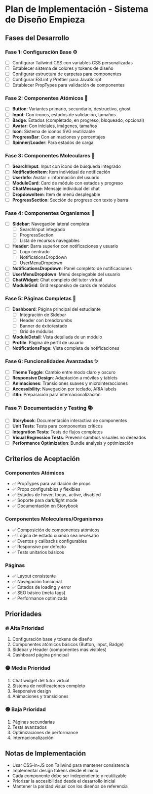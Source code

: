 # Plan de Implementación - Sistema de Diseño Empieza

## Fases del Desarrollo

### Fase 1: Configuración Base ⚙️
- [ ] Configurar Tailwind CSS con variables CSS personalizadas
- [ ] Establecer sistema de colores y tokens de diseño
- [ ] Configurar estructura de carpetas para componentes
- [ ] Configurar ESLint y Prettier para JavaScript
- [ ] Establecer PropTypes para validación de componentes

### Fase 2: Componentes Atómicos 🔬
- [ ] **Button**: Variantes primario, secundario, destructivo, ghost
- [ ] **Input**: Con iconos, estados de validación, tamaños
- [ ] **Badge**: Estados (completado, en progreso, bloqueado, opcional)
- [ ] **Avatar**: Con iniciales, imágenes, tamaños
- [ ] **Icon**: Sistema de iconos SVG reutilizable
- [ ] **ProgressBar**: Con animaciones y porcentajes
- [ ] **Spinner/Loader**: Para estados de carga

### Fase 3: Componentes Moleculares 🧪
- [ ] **SearchInput**: Input con icono de búsqueda integrado
- [ ] **NotificationItem**: Item individual de notificación
- [ ] **UserInfo**: Avatar + información del usuario
- [ ] **ModuleCard**: Card de módulo con estados y progreso
- [ ] **ChatMessage**: Mensaje individual del chat
- [ ] **DropdownItem**: Item de menú desplegable
- [ ] **ProgressSection**: Sección de progreso con texto y barra

### Fase 4: Componentes Organismos 🦠
- [ ] **Sidebar**: Navegación lateral completa
  - [ ] SearchInput integrado
  - [ ] ProgressSection
  - [ ] Lista de recursos navegables
- [ ] **Header**: Barra superior con notificaciones y usuario
  - [ ] Logo centrado
  - [ ] NotificationsDropdown
  - [ ] UserMenuDropdown
- [ ] **NotificationsDropdown**: Panel completo de notificaciones
- [ ] **UserMenuDropdown**: Menú desplegable del usuario
- [ ] **ChatWidget**: Chat completo del tutor virtual
- [ ] **ModuleGrid**: Grid responsivo de cards de módulos

### Fase 5: Páginas Completas 📄
- [ ] **Dashboard**: Página principal del estudiante
  - [ ] Integración de Sidebar
  - [ ] Header con breadcrumbs
  - [ ] Banner de éxito/estado
  - [ ] Grid de módulos
- [ ] **ModuleDetail**: Vista detallada de un módulo
- [ ] **Profile**: Página de perfil de usuario
- [ ] **NotificationsPage**: Vista completa de notificaciones

### Fase 6: Funcionalidades Avanzadas ✨
- [ ] **Theme Toggle**: Cambio entre modo claro y oscuro
- [ ] **Responsive Design**: Adaptación a móviles y tablets
- [ ] **Animaciones**: Transiciones suaves y microinteracciones
- [ ] **Accessibility**: Navegación por teclado, ARIA labels
- [ ] **i18n**: Preparación para internacionalización

### Fase 7: Documentación y Testing 📚
- [ ] **Storybook**: Documentación interactiva de componentes
- [ ] **Unit Tests**: Tests para componentes críticos
- [ ] **Integration Tests**: Tests de flujos completos
- [ ] **Visual Regression Tests**: Prevenir cambios visuales no deseados
- [ ] **Performance Optimization**: Bundle analysis y optimización

## Criterios de Aceptación

### Componentes Atómicos
- ✅ PropTypes para validación de props
- ✅ Props configurables y flexibles
- ✅ Estados de hover, focus, active, disabled
- ✅ Soporte para dark/light mode
- ✅ Documentación en Storybook

### Componentes Moleculares/Organismos
- ✅ Composición de componentes atómicos
- ✅ Lógica de estado cuando sea necesario
- ✅ Eventos y callbacks configurables
- ✅ Responsive por defecto
- ✅ Tests unitarios básicos

### Páginas
- ✅ Layout consistente
- ✅ Navegación funcional
- ✅ Estados de loading y error
- ✅ SEO básico (meta tags)
- ✅ Performance optimizada

## Prioridades

### 🔥 Alta Prioridad
1. Configuración base y tokens de diseño
2. Componentes atómicos básicos (Button, Input, Badge)
3. Sidebar y Header (componentes más visibles)
4. Dashboard página principal

### 🟡 Media Prioridad
1. Chat widget del tutor virtual
2. Sistema de notificaciones completo
3. Responsive design
4. Animaciones y transiciones

### 🟢 Baja Prioridad
1. Páginas secundarias
2. Tests avanzados
3. Optimizaciones de performance
4. Internacionalización

## Notas de Implementación

- Usar CSS-in-JS con Tailwind para mantener consistencia
- Implementar design tokens desde el inicio
- Cada componente debe ser independiente y reutilizable
- Priorizar la accesibilidad desde el desarrollo inicial
- Mantener la paridad visual con los diseños de referencia